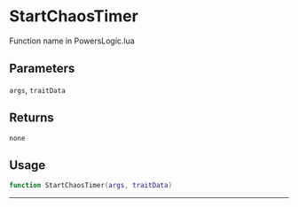 # StartChaosTimer
Function name in PowersLogic.lua
## Parameters
`args`, `traitData`
## Returns
`none`
## Usage
```lua
function StartChaosTimer(args, traitData)
```
---
